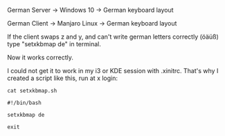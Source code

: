 German Server -> Windows 10 -> German keyboard layout

German Client -> Manjaro Linux -> German keyboard layout

If the client swaps z and y, and can't write german letters correctly (öäüß) type "setxkbmap de" in terminal.

Now it works correctly.

I could not get it to work in my i3 or KDE session with .xinitrc.
That's why I created a script like this, run at x login:

`cat setxkbmap.sh`

`#!/bin/bash`

`setxkbmap de`

`exit`